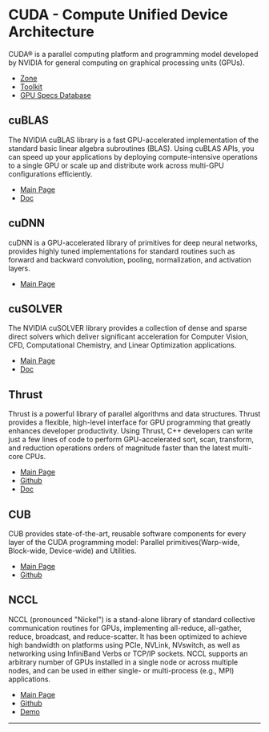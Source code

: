 # CUDA - Compute Unified Device Architecture
CUDA® is a parallel computing platform and programming model developed by NVIDIA for general computing on graphical processing units (GPUs). 
* [Zone](https://developer.nvidia.com/cuda-zone)
* [Toolkit](https://developer.nvidia.com/cuda-toolkit)
* [GPU Specs Database](https://www.techpowerup.com/gpu-specs/)

## cuBLAS
The NVIDIA cuBLAS library is a fast GPU-accelerated implementation of the standard basic linear algebra subroutines (BLAS). Using cuBLAS APIs, you can speed up your applications by deploying compute-intensive operations to a single GPU or scale up and distribute work across multi-GPU configurations efficiently.
* [Main Page](https://developer.nvidia.com/cublas)
* [Doc](https://docs.nvidia.com/cuda/index.html)

## cuDNN
cuDNN is a GPU-accelerated library of primitives for deep neural networks, provides highly tuned implementations for standard routines such as forward and backward convolution, pooling, normalization, and activation layers.
* [Main Page](https://developer.nvidia.com/cudnn)

## cuSOLVER
The NVIDIA cuSOLVER library provides a collection of dense and sparse direct solvers which deliver significant acceleration for Computer Vision, CFD, Computational Chemistry, and Linear Optimization applications.
* [Main Page](https://developer.nvidia.com/cusolver)
* [Doc](https://docs.nvidia.com/cuda/cusolver/)

## Thrust
Thrust is a powerful library of parallel algorithms and data structures. Thrust provides a flexible, high-level interface for GPU programming that greatly enhances developer productivity. Using Thrust, C++ developers can write just a few lines of code to perform GPU-accelerated sort, scan, transform, and reduction operations orders of magnitude faster than the latest multi-core CPUs. 
* [Main Page](https://developer.nvidia.com/thrust)
* [Github](https://github.com/thrust/thrust)
* [Doc](https://docs.nvidia.com/cuda/thrust/)

## CUB
CUB provides state-of-the-art, reusable software components for every layer of the CUDA programming model: Parallel primitives(Warp-wide, Block-wide, Device-wide) and Utilities.
* [Main Page](http://nvlabs.github.io/cub/)
* [Github](https://github.com/NVlabs/cub)

## NCCL
NCCL (pronounced "Nickel") is a stand-alone library of standard collective communication routines for GPUs, implementing all-reduce, all-gather, reduce, broadcast, and reduce-scatter. It has been optimized to achieve high bandwidth on platforms using PCIe, NVLink, NVswitch, as well as networking using InfiniBand Verbs or TCP/IP sockets. NCCL supports an arbitrary number of GPUs installed in a single node or across multiple nodes, and can be used in either single- or multi-process (e.g., MPI) applications.
* [Main Page](https://developer.nvidia.com/taxonomy/term/784)
* [Github](https://github.com/NVIDIA/nccl)
* [Demo](https://github.com/NVIDIA/nccl-tests)
---

